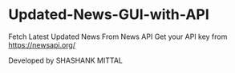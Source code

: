 # Updated-News-GUI-with-API
Fetch Latest Updated News From News API 
Get your API key from https://newsapi.org/

Developed by SHASHANK MITTAL
